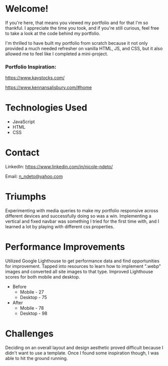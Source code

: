 # Welcome!
If you're here, that means you viewed my portfolio and for that I'm so thankful. I appreciate the time you took, and if you're still curious, feel free to take a look at the code behind my portfolio.

I'm thrilled to have built my portfolio from scratch because it not only provided a much needed refresher on vanilla HTML, JS, and CSS, but it also allowed me to feel like I completed a mini-project.

### Portfolio Inspiration: 
https://www.kaystocks.com/

https://www.kennansalisbury.com/#home

# Technologies Used
* JavaScript
* HTML
* CSS

# Contact
LinkedIn: https://www.linkedin.com/in/nicole-ndeto/

Email: n_ndeto@yahoo.com

# Triumphs
Experimenting with media queries to make my portfolio responsive across different devices and successfully doing so was a win. 
Implementing a vertical and fixed navbar was something I tried for the first time with, and I learned a lot by playing with different css properties. 

# Performance Improvements
Utilized Google Lighthouse to get performance data and find opportunities for improvement. Tapped into resources to learn how to implement ".webp" images and converted all site images to that type. Improved Lighthouse scores for both mobile and desktop. 
* Before
    * Mobile - 27
    * Desktop - 75
* After
    * Mobile - 78
    * Desktop - 98

# Challenges
Deciding on an overall layout and design aesthetic proved difficult because I didn't want to use a template. Once I found some inspiration though, I was able to hit the ground running.
